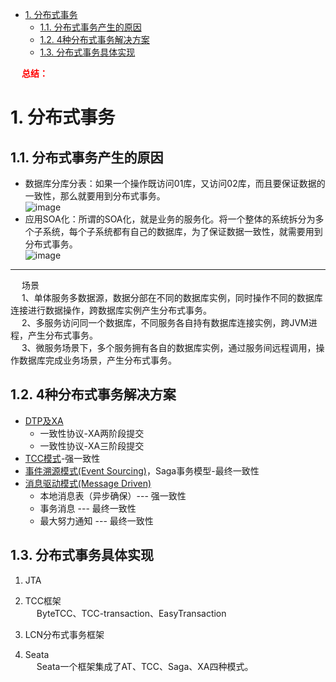 
<!-- TOC -->

- [1. 分布式事务](#1-分布式事务)
    - [1.1. 分布式事务产生的原因](#11-分布式事务产生的原因)
    - [1.2. 4种分布式事务解决方案](#12-4种分布式事务解决方案)
    - [1.3. 分布式事务具体实现](#13-分布式事务具体实现)

<!-- /TOC -->

&emsp; **<font color = "red">总结：</font>**  


# 1. 分布式事务  
<!-- 
对比7种分布式事务方案，还是偏爱阿里开源的Seata，真香！(原理+实战) 
https://mp.weixin.qq.com/s/zsi21He-SPbeT1NP9nh4OA

你这 Saga 事务保“隔离性”吗？ 
https://mp.weixin.qq.com/s/cZabAt7JF4QrQHERHHAWjA

-->

<!--
如何选择分布式事务解决方案？
https://mp.weixin.qq.com/s/2AL3uJ5BG2X3Y2Vxg0XqnQ
聊一下分布式事务
https://mp.weixin.qq.com/s/2cmZTDTtFDBogxlUFKtpLQ

分布式事务解决方案
https://mp.weixin.qq.com/s/mSxUXHgcHo5a7VAhvjIpCQ
微服务架构下分布式事务解决方案 
https://mp.weixin.qq.com/s/T4oGKrOXONl2AuhhKtd_9g
分布式事务场景  
https://blog.csdn.net/lyb9292/article/details/106526156
-->

<!--
～～～～～～～～～～～～
分布式事务 
https://mp.weixin.qq.com/s/XknegP66mnYboiBx556Kzw

https://mp.weixin.qq.com/s?__biz=MzI5ODQ2MzI3NQ==&mid=2247487531&idx=1&sn=b3fbc4dee7cea4a78db062a4a656afdf&chksm=eca4296fdbd3a079a8e328ec7946ced7d1f94c0f105463743a8bee569bae6da00bf2133c3e1a&mpshare=1&scene=1&srcid=&sharer_sharetime=1564202929646&sharer_shareid=b256218ead787d58e0b58614a973d00d&key=ecc4386bb884a7b134f7967009b30d8850e84095233bdb465a9d85c893c9d20f24ac5d5c020310846ccee37aa2e8173504c6cfc1df58512d821d0e4576cf5551069f7159d6583c1ffafa2c3922d85c13&ascene=1&uin=MTE1MTYxNzY2MQ%3D%3D&devicetype=Windows+10&version=62060834&lang=zh_CN&pass_ticket=FpawTdCfFbNulIqKIET55TinFCVk8qXp4EKE58T1l6zm9idpTXvh4%2BicV3hbPZAB
~~
-->

## 1.1. 分布式事务产生的原因  
* 数据库分库分表：如果一个操作既访问01库，又访问02库，而且要保证数据的一致性，那么就要用到分布式事务。  
![image](http://182.92.69.8:8081/img/microService/problems/problem-1.png)  
* 应用SOA化：所谓的SOA化，就是业务的服务化。将一个整体的系统拆分为多个子系统，每个子系统都有自己的数据库，为了保证数据一致性，就需要用到分布式事务。  
![image](http://182.92.69.8:8081/img/microService/problems/problem-2.png)  


--------------------------


<!-- 
https://blog.csdn.net/qq_36700462/article/details/125789325

-->
&emsp; 场景     
&emsp; 1、单体服务多数据源，数据分部在不同的数据库实例，同时操作不同的数据库连接进行数据操作，跨数据库实例产生分布式事务。  
&emsp; 2、多服务访问同一个数据库，不同服务各自持有数据库连接实例，跨JVM进程，产生分布式事务。  
&emsp; 3、微服务场景下，多个服务拥有各自的数据库实例，通过服务间远程调用，操作数据库完成业务场景，产生分布式事务。  


## 1.2. 4种分布式事务解决方案  

* [DTP及XA](/docs/microService/thinking/DTPAndXA.md)     
    * 一致性协议-XA两阶段提交
    * 一致性协议-XA三阶段提交
* [TCC模式](/docs/microService/thinking/TCC.md)-强一致性
* [事件溯源模式(Event Sourcing)](/docs/microService/thinking/news.md)，Saga事务模型-最终一致性 
* [消息驱动模式(Message Driven)](/docs/microService/thinking/news.md) 
    * 本地消息表（异步确保）--- 强一致性
    * 事务消息 --- 最终一致性
    * 最大努力通知 --- 最终一致性

## 1.3. 分布式事务具体实现  
1. JTA  

2. TCC框架  
&emsp; ByteTCC、TCC-transaction、EasyTransaction  

3. LCN分布式事务框架  
<!-- 
https://mp.weixin.qq.com/s/xe0M5GsmtNWbWEygIFFfig
-->

4. Seata  
&emsp; Seata一个框架集成了AT、TCC、Saga、XA四种模式。  
